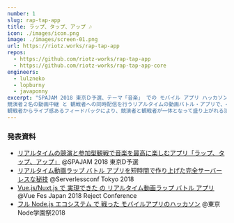 ```yaml
---
number: 1
slug: rap-tap-app
title: ラップ、タップ、アップ 🎶
icon: ./images/icon.png
image: ./images/screen-01.png
url: https://riotz.works/rap-tap-app
repos:
  - https://github.com/riotz-works/rap-tap-app
  - https://github.com/riotz-works/rap-tap-app-core
engineers:
  - lulzneko
  - lopburny
  - javaponny
excerpt: "SPAJAM 2018 東京Ｄ予選、テーマ「音楽」 での モバイル アプリ ハッカソン 優秀賞 受賞作品。<br/><br/>
競演者２名の動画中継 と 観戦者への同時配信を行うリアルタイムの動画バトル・アプリで、<br/>
観戦者からライブ感あるフィードバックにより、競演者と観戦者が一体となって盛り上がれる演出が特徴。<br/>"
---
```



### 発表資料
- [リアルタイムの競演と参加型観戦で音楽を最高に楽しむアプリ「ラップ、タップ、アップ」](https://riotz.works/slides/?2018-spajam-qualification) @SPAJAM 2018 東京D予選
- [リアルタイム動画ラップ バトル アプリを短時間で作り上げた完全サーバーレスな秘技](https://riotz.works/slides/?2018-serverless-conf) @Serverlessconf Tokyo 2018
- [Vue.js/Nuxt.js で 実現できた の リアルタイム動画ラップ バトル アプリ](https://riotz.works/slides/?2018-vue-fes-reject-con) @Vue Fes Japan 2018 Reject Conference
- [フル Node.js エコシステム で 戦った モバイルアプリのハッカソン](https://riotz.works/slides/?2018-nodefest) @東京Node学園祭2018
